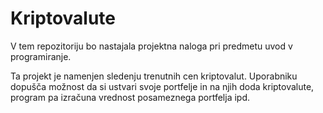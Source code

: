 # Kriptovalute

V tem repozitoriju bo nastajala projektna naloga pri predmetu uvod v programiranje.

Ta projekt je namenjen sledenju trenutnih cen kriptovalut. Uporabniku dopušča možnost da si ustvari svoje portfelje in na njih doda kriptovalute, program pa izračuna vrednost posameznega portfelja ipd.
